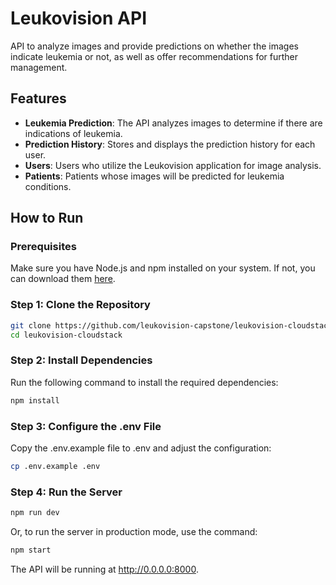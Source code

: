 # Leukovision API

API to analyze images and provide predictions on whether the images indicate leukemia or not, as well as offer recommendations for further management.

## Features

- **Leukemia Prediction**: The API analyzes images to determine if there are indications of leukemia.
- **Prediction History**: Stores and displays the prediction history for each user.
- **Users**: Users who utilize the Leukovision application for image analysis.
- **Patients**: Patients whose images will be predicted for leukemia conditions.

## How to Run

### Prerequisites

Make sure you have Node.js and npm installed on your system. If not, you can download them [here](https://nodejs.org/).

### Step 1: Clone the Repository

```bash
git clone https://github.com/leukovision-capstone/leukovision-cloudstack.git
cd leukovision-cloudstack
```
### Step 2: Install Dependencies

Run the following command to install the required dependencies:

```bash
npm install
```

### Step 3: Configure the .env File
Copy the .env.example file to .env and adjust the configuration:
```bash
cp .env.example .env
```

### Step 4: Run the Server
```bash
npm run dev
```
Or, to run the server in production mode, use the command:
```bash
npm start
```

The API will be running at http://0.0.0.0:8000.
